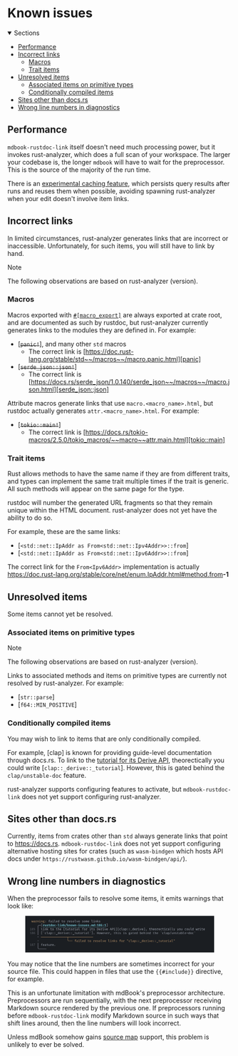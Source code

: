 # Known issues

<details class="toc" open>
  <summary>Sections</summary>

- [Performance](#performance)
- [Incorrect links](#incorrect-links)
  - [Macros](#macros)
  - [Trait items](#trait-items)
- [Unresolved items](#unresolved-items)
  - [Associated items on primitive types](#associated-items-on-primitive-types)
  - [Conditionally compiled items](#conditionally-compiled-items)
- [Sites other than docs.rs](#sites-other-than-docsrs)
- [Wrong line numbers in diagnostics](#wrong-line-numbers-in-diagnostics)

</details>

## Performance

`mdbook-rustdoc-link` itself doesn't need much processing power, but it invokes
rust-analyzer, which does a full scan of your workspace. The larger your codebase is,
the longer `mdbook` will have to wait for the preprocessor. This is the source of the
majority of the run time.

There is an [experimental caching feature](caching.md#enabling-caching), which persists
query results after runs and reuses them when possible, avoiding spawning rust-analyzer
when your edit doesn't involve item links.

## Incorrect links

In limited circumstances, rust-analyzer generates links that are incorrect or
inaccessible. Unfortunately, for such items, you will still have to link by hand.

> [!NOTE]
>
> The following observations are based on rust-analyzer
> <ra-version>(version)</ra-version>.

### Macros

Macros exported with [`#[macro_export]`][macro_export] are always exported at crate
root, and are documented as such by rustdoc, but rust-analyzer currently generates links
to the modules they are defined in. For example:

- [~~`panic!`~~], and many other `std` macros
  - The correct link is
    [https://doc.rust-lang.org/stable/std~~/macros~~/macro.panic.html][panic]
- [~~`serde_json::json!`~~]
  - The correct link is
    [https://docs.rs/serde_json/1.0.140/serde_json~~/macros~~/macro.json.html][serde_json::json]

Attribute macros generate links that use `macro.<macro_name>.html`, but rustdoc actually
generates `attr.<macro_name>.html`. For example:

- [~~`tokio::main!`~~]
  - The correct link is
    [https://docs.rs/tokio-macros/2.5.0/tokio_macros/~~macro~~attr.main.html][tokio::main]

### Trait items

Rust allows methods to have the same name if they are from different traits, and types
can implement the same trait multiple times if the trait is generic. All such methods
will appear on the same page for the type.

rustdoc will number the generated URL fragments so that they remain unique within the
HTML document. rust-analyzer does not yet have the ability to do so.

For example, these are the same links:

- [`<std::net::IpAddr as From<std::net::Ipv4Addr>>::from`]
- [`<std::net::IpAddr as From<std::net::Ipv6Addr>>::from`]

The correct link for the `From<Ipv6Addr>` implementation is actually
<a href="https://doc.rust-lang.org/stable/core/net/enum.IpAddr.html#method.from-1">
https://doc.rust-lang.org/stable/core/net/enum.IpAddr.html#method.from<strong>-1</strong>
</a>

## Unresolved items

Some items cannot yet be resolved.

### Associated items on primitive types

> [!NOTE]
>
> The following observations are based on rust-analyzer
> <ra-version>(version)</ra-version>.

Links to associated methods and items on primitive types are currently not resolved by
rust-analyzer. For example:

- \[`str::parse`]
- \[`f64::MIN_POSITIVE`]

### Conditionally compiled items

You may wish to link to items that are only conditionally compiled.

For example, [clap] is known for providing guide-level documentation through docs.rs. To
link to the [tutorial for its Derive API][clap::_derive], theorectically you could write
\[`clap::_derive::_tutorial`]. However, this is gated behind the `clap/unstable-doc`
feature.

rust-analyzer supports configuring features to activate, but `mdbook-rustdoc-link` does
not yet support configuring rust-analyzer.

## Sites other than docs.rs

Currently, items from crates other than `std` always generate links that point to
<https://docs.rs>. `mdbook-rustdoc-link` does not yet support configuring alternative
hosting sites for crates (such as `wasm-bindgen` which hosts API docs under
`https://rustwasm.github.io/wasm-bindgen/api/`).

## Wrong line numbers in diagnostics

When the preprocessor fails to resolve some items, it emits warnings that look like:

<figure>

![warning emitted that has the wrong line numbers](media/error-reporting-wrong-line.png)

</figure>

You may notice that the line numbers are sometimes incorrect for your source file. This
could happen in files that use the `{{#include}}` directive, for example.

This is an unfortunate limitation with mdBook's preprocessor architecture. Preprocessors
are run sequentially, with the next preprocessor receiving Markdown source rendered by
the previous one. If preprocessors running before `mdbook-rustdoc-link` modify Markdown
source in such ways that shift lines around, then the line numbers will look incorrect.

Unless mdBook somehow gains [source map][sourcemap] support, this problem is unlikely to
ever be solved.

<!-- prettier-ignore-start -->

[macro_export]: https://doc.rust-lang.org/stable/reference/macros-by-example.html#path-based-scope
[panic]: https://doc.rust-lang.org/stable/std/macro.panic.html
[serde_json::json]: https://docs.rs/serde_json/1.0.140/serde_json/macro.json.html
[tokio::main]: https://docs.rs/tokio-macros/2.5.0/tokio_macros/attr.main.html
[IpV6Addr]: https://doc.rust-lang.org/stable/core/net/enum.IpAddr.html#method.from-1
[clap::_derive]: https://docs.rs/clap/4.5.32/clap/_derive/_tutorial/index.html
[sourcemap]: https://developer.mozilla.org/en-US/docs/Glossary/Source_map

<!-- prettier-ignore-end -->
